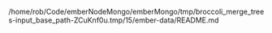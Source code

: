 /home/rob/Code/emberNodeMongo/emberMongo/tmp/broccoli_merge_trees-input_base_path-ZCuKnf0u.tmp/15/ember-data/README.md